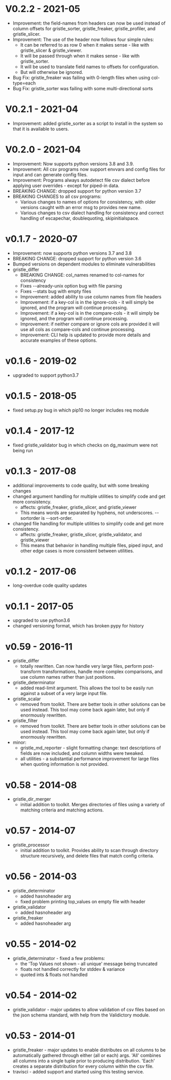 
# V0.2.2 - 2021-05
   * Improvement: the field-names from headers can now be used instead of column offsets
     for gristle_sorter, gristle_freaker, gristle_profiler, and gristle_slicer.
   * Improvement: The use of the header now follows four simple rules:
      * It can be referred to as row 0 when it makes sense - like with gristle_slicer
        & gristle_viewer.
      * It will be passed through when it makes sense - like with gristle_sorter.
      * It will be used to translate field names to offsets for configuration.
      * But will otherwise be ignored.
   * Bug Fix: gristle_freaker was failing with 0-length files when using col-type=each
   * Bug Fix: gristle_sorter was failing with some multi-directional sorts
  
# V0.2.1 - 2021-04
   * Improvement: added gristle_sorter as a script to install in the system so that it is
     available to users.

# V0.2.0 - 2021-04
   * Improvement: Now supports python versions 3.8 and 3.9.
   * Improvement: All csv programs now support envvars and config files for input
     and can generate config files.
   * Improvement: Programs always autodetect file csv dialect before applying
     user overrides - except for piped-in data.
   * BREAKING CHANGE: dropped support for python version 3.7
   * BREAKING CHANGES to all csv programs:
       * Various changes to names of options for consistency, with older versions
         caught with an error msg to provides new name.
       * Various changes to csv dialect handling for consistency and correct
         handling of escapechar, doublequoting, skipinitialspace.

# v0.1.7 - 2020-07
   * Improvement: now supports python versions 3.7 and 3.8
   * BREAKING CHANGE: dropped support for python version 3.6
   * Bumped versions on dependent modules to eliminate vulnerabilities
   * gristle_differ
     - BREAKING CHANGE: col_names renamed to col-names for consistency
     - Fixes --already-unix option bug with file parsing
     - Fixes --stats bug with empty files
     - Improvement: added ability to use column names from file headers
     - Improvement: if a key-col is in the ignore-cols - it will simply be ignored,
       and the program will continue processing.
     - Improvement: if a key-col is in the compare-cols - it will simply be ignored,
       and the program will continue processing.
     - Improvement: if neither compare or ignore cols are provided it will use all cols
       as compare-cols and continue processing.
     - Improvement: CLI help is updated to provide more details and accurate examples of these options.

# v0.1.6 - 2019-02
   * upgraded to support python3.7

# v0.1.5 - 2018-05
   * fixed setup.py bug in which pip10 no longer includes req module

# v0.1.4 - 2017-12
   * fixed gristle_validator bug in which checks on dg_maximum were not being run

# v0.1.3 - 2017-08
   * additional improvements to code quality, but with some breaking changes
   * changed argument handling for multiple utilities to simplify code and get more consistency.
     - affects: gristle_freaker, gristle_slicer, and gristle_viewer
     - This means words are separated by hyphens, not underscores.  --sortorder is --sort-order.
   * changed file handling for multiple utilities to simplify code and get more consistency.
     - affects: gristle_freaker, gristle_slicer, gristle_validator, and gristle_viewer
     - This means that behavior in handling multiple files, piped input, and other edge cases
       is more consistent between utilities.

# v0.1.2 - 2017-06
   * long-overdue code quality updates

# v0.1.1 - 2017-05
   * upgraded to use python3.6
   * changed versioning format, which has broken pypy for history

# v0.59 - 2016-11
   * gristle_differ
     - totally rewritten.  Can now handle very large files, perform post-transform
       transformations, handle more complex comparisons, and use column names rather
       than just positions.
   * gristle_determinator
     - added read-limit argument.  This allows the tool to be easily run against a
       subset of a very large input file.
   * gristle_scalar
     - removed from toolkit.  There are better tools in other solutions can be used
       instead.  This tool may come back again later, but only if enormously rewritten.
   * gristle_filter
     - removed from toolkit.  There are better tools in other solutions can be used
       instead.  This tool may come back again later, but only if enormously rewritten.
   * minor:
     - gristle_md_reporter - slight formatting change: text descriptions of fields are
       now included, and column widths were tweaked.
     - all utilities - a substantial performance improvement for large files when
       quoting information is not provided.

# v0.58 - 2014-08
   * gristle_dir_merger
     - initial addition to toolkit.  Merges directories of files using a variety
       of matching criteria and matching actions.

# v0.57 - 2014-07
   * gristle_processor
     - initial addition to toolkit.  Provides ability to scan through directory
       structure recursively, and delete files that match config criteria.

# v0.56 - 2014-03

   * gristle_determinator
     - added hasnoheader arg
     - fixed problem printing top_values on empty file with header
   * gristle_validator
     - added hasnoheader arg
   * gristle_freaker
     - added hasnoheader arg

# v0.55 - 2014-02

   * gristle_determinator - fixed a few problems:
     - the 'Top Values not shown - all unique' message being truncated
     - floats not handled correctly for stddev & variance
     - quoted ints & floats not handled

# v0.54 - 2014-02

   * gristle_validator - major updates to allow validation of csv files based on
     the json schema standard, with help from the Validictory module.

# v0.53 - 2014-01

   * gristle_freaker - major updates to enable distributes on all columns to be
     automatically gathered through either (all or each) args.   'All' combines
     all columns into a single tuple prior to producing distribution.  'Each'
     creates a separate distribution for every column within the csv file.
   * travisci - added support and started using this testing service.
